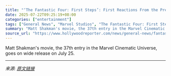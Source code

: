 ```yaml
---
title: "‘The Fantastic Four: First Steps’: First Reactions From the Premiere"
date: 2025-07-22T09:25:19+08:00
categories: ["entertainment"]
tags: ["General News", "Marvel Studios", "The Fantastic Four: First Steps"]
summary: "Matt Shakman's movie, the 37th entry in the Marvel Cinematic Universe, goes on wide release on July 25."
source_url: "https://www.hollywoodreporter.com/news/general-news/fantastic-four-first-steps-first-reactions-premiere-1236325282/"
---
```


Matt Shakman's movie, the 37th entry in the Marvel Cinematic Universe, goes on wide release on July 25.

---

*来源: [原文链接](https://www.hollywoodreporter.com/news/general-news/fantastic-four-first-steps-first-reactions-premiere-1236325282/)*
